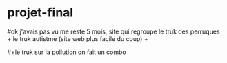 # projet-final

#ok j'avais pas vu me reste 5 mois, site qui regroupe le truk des perruques + le truk autistme (site web plus facile du coup) +

#+le truk sur la pollution on fait un combo

